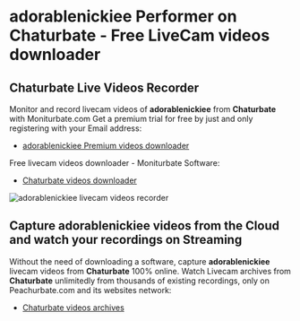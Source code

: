 # adorablenickiee Performer on Chaturbate - Free LiveCam videos downloader

## Chaturbate Live Videos Recorder

Monitor and record livecam videos of **adorablenickiee** from **Chaturbate** with Moniturbate.com
Get a premium trial for free by just and only registering with your Email address:
* [adorablenickiee Premium videos downloader](https://moniturbate.com/request-demo-licence-key.html)

Free livecam videos downloader - Moniturbate Software:
* [Chaturbate videos downloader](https://moniturbate.com/moniturbate-download-software.html)

![adorablenickiee livecam videos recorder](https://peachurnet.com/templates/moniturbate-software.png)


## Capture adorablenickiee videos from the Cloud and watch your recordings on Streaming

Without the need of downloading a software, capture **adorablenickiee** livecam videos from **Chaturbate** 100% online.
Watch Livecam archives from **Chaturbate** unlimitedly from thousands of existing recordings, only on Peachurbate.com and its websites network:
* [Chaturbate videos archives](https://peachurnet.com/)